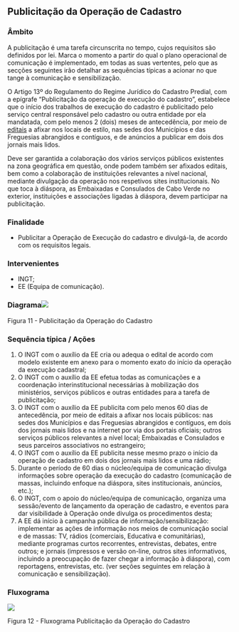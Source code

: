 ## Publicitação da Operação de Cadastro

### Âmbito

A publicitação é uma tarefa circunscrita no tempo, cujos requisitos são definidos por lei. Marca o momento a partir do qual o plano operacional de comunicação é implementado, em todas as suas vertentes, pelo que as secções seguintes irão detalhar as sequências típicas a acionar no que tange à comunicação e sensibilização.

O Artigo 13º do Regulamento do Regime Jurídico do Cadastro Predial, com a epígrafe “Publicitação da operação de execução do cadastro”, estabelece que o início dos trabalhos de execução do cadastro é publicitado pelo serviço central responsável pelo cadastro ou outra entidade por ela mandatada, com pelo menos 2 \(dois\) meses de antecedência, por meio de [editais](/annexos/edital.md) a afixar nos locais de estilo, nas sedes dos Municípios e das Freguesias abrangidos e contíguos, e de anúncios a publicar em dois dos jornais mais lidos.

Deve ser garantida a colaboração dos vários serviços públicos existentes na zona geográfica em questão, onde podem também ser afixados editais, bem como a colaboração de instituições relevantes a nível nacional, mediante divulgação da operação nos respetivos sites institucionais. No que toca à diáspora, as Embaixadas e Consulados de Cabo Verde no exterior, instituições e associações ligadas à diáspora, devem participar na publicitação.

### Finalidade

* Publicitar a Operação de Execução do cadastro e divulgá-la, de acordo com os requisitos legais.

### Intervenientes

* INGT;
* EE \(Equipa de comunicação\).

### Diagrama![](/assets/pub_op_11.jpg)

Figura 11 - Publicitação da Operação do Cadastro

### Sequência típica / Ações

1. O INGT com o auxílio da EE cria ou adequa o edital de acordo com modelo existente em anexo para o momento exato do início da operação da execução cadastral;
2. O INGT com o auxílio da EE efetua todas as comunicações e a coordenação interinstitucional necessárias à mobilização dos ministérios, serviços públicos e outras entidades para a tarefa de publicitação;
3. O INGT com o auxílio da EE publicita com pelo menos 60 dias de antecedência, por meio de editais a afixar nos locais públicos: nas sedes dos Municípios e das Freguesias abrangidos e contíguos, em dois dos jornais mais lidos e na internet por via dos portais oficiais; outros serviços públicos relevantes a nível local; Embaixadas e Consulados e seus parceiros associativos no estrangeiro;
4. O INGT com o auxílio da EE publicita nesse mesmo prazo o início da operação de cadastro em dois dos jornais mais lidos e uma rádio;
5. Durante o período de 60 dias o núcleo/equipa de comunicação divulga informações sobre operação da execução do cadastro \(comunicação de massas, incluindo enfoque na diáspora, sites institucionais, anúncios, etc.\);
6. O INGT, com o apoio do núcleo/equipa de comunicação, organiza uma sessão/evento de lançamento da operação de cadastro, e eventos para dar visibilidade à Operação onde divulga os procedimentos desta;
7. A EE dá início à campanha pública de informação/sensibilização: implementar as ações de informação nos meios de comunicação social e de massas: TV, rádios \(comerciais, Educativa e comunitárias\), mediante programas curtos recorrentes, entrevistas, debates, entre outros; e jornais \(impressos e versão on-line, outros sites informativos, incluindo a preocupação de fazer chegar a informação à diáspora\), com reportagens, entrevistas, etc. \(ver seções seguintes em relação à comunicação e sensibilização\).

### Fluxograma

![](/assets/flux_pub_op_12.jpg)

Figura 12 - Fluxograma Publicitação da Operação do Cadastro

